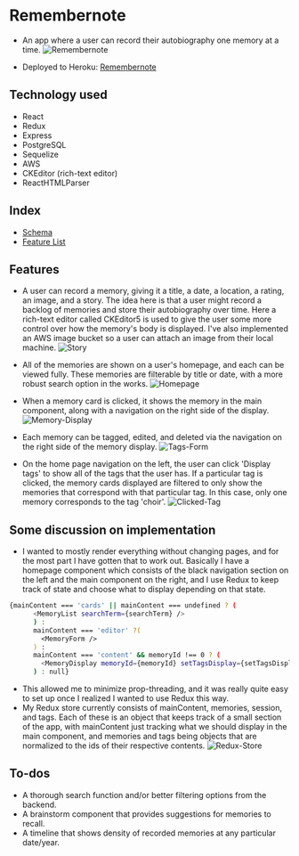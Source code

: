 # Remembernote
- An app where a user can record their autobiography one memory at a time. 
![Remembernote](images/remembernote.png)

- Deployed to Heroku: [Remembernote](remembernote-deux.herokuapp.com)

## Technology used
- React
- Redux
- Express
- PostgreSQL
- Sequelize
- AWS
- CKEditor (rich-text editor)
- ReactHTMLParser

## Index
- [Schema](https://github.com/ClifDevelops/Remembernote-Deux/wiki/Schema)
- [Feature List](https://github.com/ClifDevelops/Remembernote-Deux/wiki/Features)

## Features
- A user can record a memory, giving it a title, a date, a location, a rating, an image, and a story. The idea here is that a user might record a backlog of memories and store their autobiography over time. Here a rich-text editor called CKEditor5 is used to give the user some more control over how the memory's body is displayed. I've also implemented an AWS image bucket so a user can attach an image from their local machine. 
![Story](images/memory-form.png)

- All of the memories are shown on a user's homepage, and each can be viewed fully. These memories are filterable by title or date, with a more robust search option in the works.
![Homepage](images/homepage.png)

- When a memory card is clicked, it shows the memory in the main component, along with a navigation on the right side of the display. 
![Memory-Display](images/memory-display.png)

- Each memory can be tagged, edited, and deleted via the navigation on the right side of the memory display. 
![Tags-Form](images/tags-form.png)

- On the home page navigation on the left, the user can click 'Display tags' to show all of the tags that the user has. If a particular tag is clicked, the memory cards displayed are filtered to only show the memories that correspond with that particular tag. In this case, only one memory corresponds to the tag 'choir'. 
![Clicked-Tag](images/clicked-tag.png)


## Some discussion on implementation
- I wanted to mostly render everything without changing pages, and for the most part I have gotten that to work out. Basically I have a homepage component which consists of the black navigation section on the left and the main component on the right, and I use Redux to keep track of state and choose what to display depending on that state. 
```bash
{mainContent === 'cards' || mainContent === undefined ? (
      <MemoryList searchTerm={searchTerm} />
      ) : 
      mainContent === 'editor' ?(
        <MemoryForm />
      ) : 
      mainContent === 'content' && memoryId !== 0 ? (
        <MemoryDisplay memoryId={memoryId} setTagsDisplay={setTagsDisplay}/>
      ) : null}
```
- This allowed me to minimize prop-threading, and it was really quite easy to set up once I realized I wanted to use Redux this way. 
- My Redux store currently consists of mainContent, memories, session, and tags. Each of these is an object that keeps track of a small section of the app, with mainContent just tracking what we should display in the main component, and memories and tags being objects that are normalized to the ids of their respective contents. 
![Redux-Store](images/redux-store.png)

## To-dos
- A thorough search function and/or better filtering options from the backend. 
- A brainstorm component that provides suggestions for memories to recall.
- A timeline that shows density of recorded memories at any particular date/year.